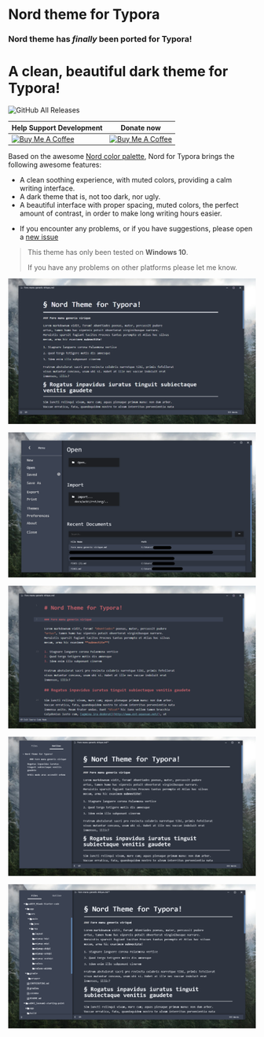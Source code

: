 
# **Nord** theme for Typora

### **Nord** theme has *finally* been ported for Typora!

# A clean, beautiful dark theme for Typora!
![GitHub All Releases](https://img.shields.io/github/downloads/ChristosBouronikos/typora-nord-theme/total?color=%23c060a1&style=flat-square)


| Help Support Development                                     | Donate now |                   
| ------------------------------------------------------------ | ------------------------------------------------------------ |
| <a href="https://www.buymeacoffee.com/chrisbouronikos" target="_blank"><img src="https://cdn.buymeacoffee.com/buttons/default-red.png" alt="Buy Me A Coffee" width="360" height="80"></a> | <a href="https://paypal.me/christosbouronikos" target="_blank"><img src="https://i.imgur.com/Fc70eDk.png" alt="Buy Me A Coffee" width="300" height="100"></a> |



Based on the awesome [Nord color palette](https://www.nordtheme.com/), Nord for Typora brings the following awesome features:

- A clean soothing experience, with muted colors, providing a calm writing interface.
- A dark theme that is, not too dark, nor ugly. 
- A beautiful interface with proper spacing, muted colors, the perfect amount of contrast, in order to make long writing hours easier.
* If you encounter any problems, or if you have suggestions, please open a [new issue](https://github.com/ChristosBouronikos/typora-nord-theme/issues/new)  


> This theme has only been tested on **Windows 10**. 
>
> If you have any problems on other platforms please let me know.


![](/media/nord1.png)

![](/media/nord2.png)

![](/media/nord3.png)

![](/media/nord4.png)

![](/media/nord5.png)
